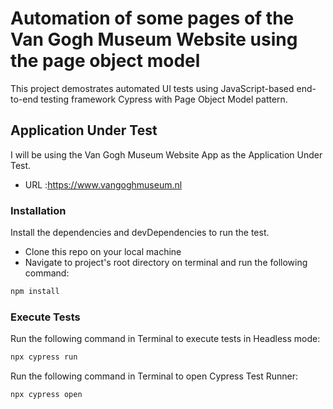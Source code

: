 # Automation of some pages of the Van Gogh Museum Website using the page object model

This project demostrates automated UI tests using JavaScript-based end-to-end testing framework Cypress with Page Object Model pattern.

## Application Under Test
I will be using the Van Gogh Museum Website App as the Application Under Test.
* URL :https://www.vangoghmuseum.nl

### Installation

Install the dependencies and devDependencies to run the test.
- Clone this repo on your local machine
- Navigate to project's root directory on terminal and run the following command:

```sh
npm install
```
### Execute Tests

Run the following command in Terminal to execute tests in Headless mode:

```sh
npx cypress run
```

Run the following command in Terminal to open Cypress Test Runner:

```sh
npx cypress open
```
